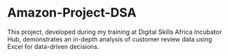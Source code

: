 # Amazon-Project-DSA
This project, developed during my training at Digital Skills Africa Incubator Hub, demonstrates an in-depth analysis of customer review data using Excel  for data-driven decisions.
